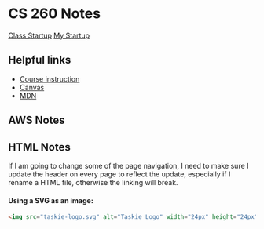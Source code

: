 # CS 260 Notes

[Class Startup](https://simon.cs260.click)
[My Startup](https://startup.taskie.click)

## Helpful links

- [Course instruction](https://github.com/webprogramming260)
- [Canvas](https://byu.instructure.com)
- [MDN](https://developer.mozilla.org)

## AWS Notes

## HTML Notes

If I am going to change some of the page navigation, I need to make sure I update the header on every page to reflect the update, especially if I rename a HTML file, otherwise the linking will break.

#### Using a SVG as an image:

```html
<img src="taskie-logo.svg" alt="Taskie Logo" width="24px" height="24px" />
```
